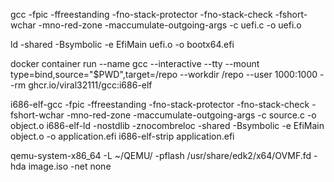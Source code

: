gcc -fpic -ffreestanding -fno-stack-protector -fno-stack-check -fshort-wchar -mno-red-zone -maccumulate-outgoing-args -c uefi.c -o uefi.o

ld -shared -Bsymbolic -e EfiMain uefi.o -o bootx64.efi

docker container run --name gcc --interactive --tty --mount type=bind,source="$PWD",target=/repo --workdir /repo --user 1000:1000 --rm ghcr.io/viral32111/gcc:i686-elf

i686-elf-gcc -fpic -ffreestanding -fno-stack-protector -fno-stack-check -fshort-wchar -mno-red-zone -maccumulate-outgoing-args -c source.c -o object.o
i686-elf-ld -nostdlib -znocombreloc -shared -Bsymbolic -e EfiMain object.o -o application.efi
i686-elf-strip application.efi

qemu-system-x86_64 -L ~/QEMU/ -pflash /usr/share/edk2/x64/OVMF.fd -hda image.iso -net none
